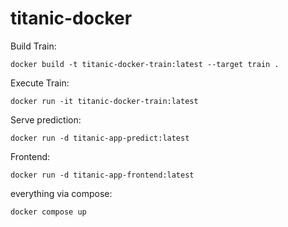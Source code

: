 # titanic-docker

Build Train:
```shell
docker build -t titanic-docker-train:latest --target train .
```

Execute Train:
```shell
docker run -it titanic-docker-train:latest
```


Serve prediction:
```shell
docker run -d titanic-app-predict:latest
```

Frontend:
```shell
docker run -d titanic-app-frontend:latest
```

everything via compose:
```shell
docker compose up
```